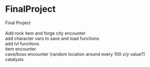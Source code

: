 # FinalProject
Final Project<br /><br />
Add rock item and forge city encounter<br />
add character vars to save and load functions<br />
add lvl functions<br />
item encounter<br />
cave/boss encounter (random location around every 100 x/y value?)<br />
catalysts
